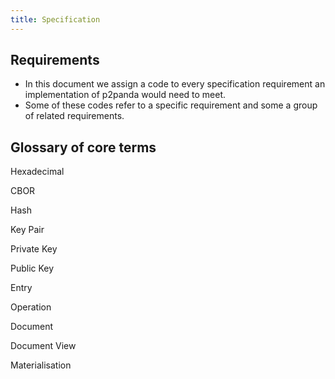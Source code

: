 ```yaml
---
title: Specification
---
```


## Requirements

- In this document we assign a code to every specification requirement an implementation of p2panda would need to meet.
- Some of these codes refer to a specific requirement and some a group of related requirements.

## Glossary of core terms

Hexadecimal

CBOR

Hash

Key Pair

Private Key

Public Key

Entry

Operation

Document

Document View

Materialisation
